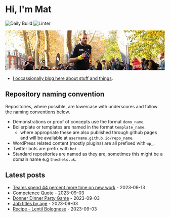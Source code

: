 # Hi, I'm Mat

![Daily Build](https://github.com/MatBenfield/MatBenfield/workflows/Daily%20Build/badge.svg) ![Linter](https://github.com/MatBenfield/MatBenfield/workflows/Linter/badge.svg)

![banner photo of Mat running in London](https://raw.githubusercontent.com/MatBenfield/MatBenfield/master/images/gh-header-image-cropped.jpg)


* [I occassionally blog here about stuff and things](https://thechels.uk). 

## Repository naming convention

Repositories, where possible, are lowercase with underscores and follow the naming conventions below.

- Demonstrations or proof of concepts use the format `demo_name`.
- Boilerplate or templates are named in the format `template_name`.
  - where appropriate these are also published through github pages and will be available at `username.github.io/repo_name`.
- WordPress related content (mostly plugins) are all prefixed with `wp_`.
- Twitter bots are prefix with `bot_`.
- Standard repositories are named as they are, sometimes this might be a domain name e.g `thechels.uk`.

## Latest posts

<!-- blog starts -->
- [Teams spend 44 percent more time on new work](https://thechels.uk/teams-spend-44-percent-more-time-on-new-work) - 2023-09-13
- [Competence Quote](https://thechels.uk/competence-quote) - 2023-09-03
- [Donner Dinner Party Game](https://thechels.uk/donner-dinner-party-game) - 2023-09-03
- [Job titles by age](https://thechels.uk/job-titles-by-age) - 2023-09-03
- [Recipe - Lentil Bolognese](https://thechels.uk/recipe-lentil-bolognese) - 2023-09-03
<!-- blog ends -->
